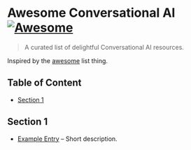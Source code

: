 # Awesome Conversational AI [![Awesome](https://cdn.rawgit.com/sindresorhus/awesome/d7305f38d29fed78fa85652e3a63e154dd8e8829/media/badge.svg)](https://github.com/sindresorhus/awesome)
> A curated list of delightful Conversational AI resources.

Inspired by the [awesome](https://github.com/sindresorhus/awesome) list thing.

## Table of Content

- [Section 1](#section-1)

## Section 1

- [Example Entry]() – Short description.